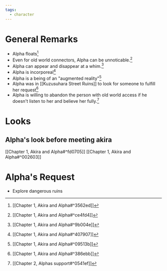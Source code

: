 ```yaml
---
tags:
  - character
---
```


# General Remarks
- Alpha floats[^6]
- Even for old world connectors, Alpha can be unnoticable.[^5]
- Alpha can appear and disappear at a whim.[^4]
- Alpha is incorporeal[^3]
- Alpha is a being of an "augmented reality"[^1]
- Alpha was in [[Kuzusuhara Street Ruins]] to look for someone to fulfill her request[^2]
- Alpha is willing to abandon the person with old world access if he doesn't listen to her and believe her fully.[^7]
# Looks
## Alpha's look before meeting akira
[[Chapter 1, Akira and Alpha#^fd0705]]
[[Chapter 1, Akira and Alpha#^002603]]
# Alpha's Request
- Explore dangerous ruins

[^1]: [[Chapter 1, Akira and Alpha#^09513b]]

[^2]: [[Chapter 1, Akira and Alpha#^386ebb]]

[^3]: [[Chapter 1, Akira and Alpha#^407907]]

[^4]: [[Chapter 1, Akira and Alpha#^9b004e]]

[^5]: [[Chapter 1, Akira and Alpha#^ce4fd4]]

[^6]: [[Chapter 1, Akira and Alpha#^3562ed]]

[^7]: [[Chapter 2, Alphas support#^0541ef]]
